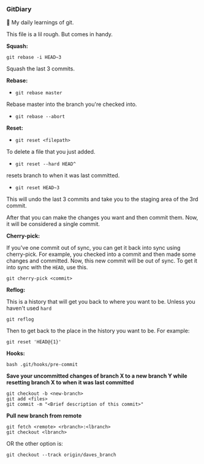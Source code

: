 ### GitDiary
:blue_book: My daily learnings of git.

This file is a lil rough. But comes in handy.

**Squash:**

```git rebase -i HEAD~3```  

Squash the last 3 commits.

**Rebase:**

* `git rebase master`

Rebase master into the branch you're checked into.

* ```git rebase --abort```

**Reset:**

* ```git reset <filepath>```

To delete a file that you just added.

* ```git reset --hard HEAD^```

resets branch to when it was last committed.

* `git reset HEAD~3`

This will undo the last 3 commits and take you to the staging area of the 3rd commit.

After that you can make the changes you want and then commit them. Now, it will be considered a single commit.

**Cherry-pick:**

If you've one commit out of sync, you can get it back into sync using cherry-pick. For example, you checked into a commit and then made some changes and committed. Now, this new commit will be out of sync. To get it into sync with the `HEAD`, use this.

```git cherry-pick <commit>```

**Reflog:**

This is a history that will get you back to where you want to be. Unless you haven't used `hard`

`git reflog`

Then to get back to the place in the history you want to be. For example:

 `git reset 'HEAD@{1}' `
 
 **Hooks:**
 
 `bash .git/hooks/pre-commit`
 
 **Save your uncommitted changes of branch X to a new branch Y while resetting branch X to when it was last committed**
 
```
git checkout -b <new-branch>
git add <files>
git commit -m "<Brief description of this commit>"
```
**Pull new branch from remote**

```
git fetch <remote> <rbranch>:<lbranch>
git checkout <lbranch>
```

OR the other option is:

```git checkout --track origin/daves_branch```
